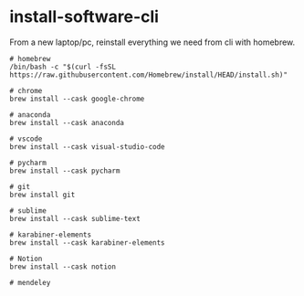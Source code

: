 # install-software-cli

From a new laptop/pc, reinstall everything we need from cli with homebrew.

```
# homebrew
/bin/bash -c "$(curl -fsSL https://raw.githubusercontent.com/Homebrew/install/HEAD/install.sh)"

# chrome
brew install --cask google-chrome

# anaconda
brew install --cask anaconda

# vscode
brew install --cask visual-studio-code

# pycharm
brew install --cask pycharm

# git
brew install git

# sublime
brew install --cask sublime-text

# karabiner-elements
brew install --cask karabiner-elements

# Notion
brew install --cask notion

# mendeley

```
